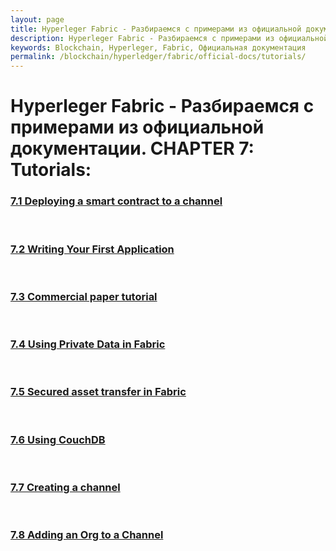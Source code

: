 ```yaml
---
layout: page
title: Hyperleger Fabric - Разбираемся с примерами из официальной документации
description: Hyperleger Fabric - Разбираемся с примерами из официальной документации
keywords: Blockchain, Hyperleger, Fabric, Официальная документация
permalink: /blockchain/hyperledger/fabric/official-docs/tutorials/
---
```


# Hyperleger Fabric - Разбираемся с примерами из официальной документации. CHAPTER 7: Tutorials:

### [7.1 Deploying a smart contract to a channel](/blockchain/hyperledger/fabric/official-docs/tutorials/deploying-a-smart-contract-to-a-channel/)

<br/>

### [7.2 Writing Your First Application](/blockchain/hyperledger/fabric/official-docs/tutorials/writing-your-first-application/)

<br/>

### [7.3 Commercial paper tutorial](/blockchain/hyperledger/fabric/official-docs/tutorials/сommercial-paper-tutorial/)

<br/>

### [7.4 Using Private Data in Fabric](/blockchain/hyperledger/fabric/official-docs/tutorials/using-private-data-in-fabric/)

<br/>

### [7.5 Secured asset transfer in Fabric](/blockchain/hyperledger/fabric/official-docs/tutorials/secured-asset-transfer-in-fabric/)

<br/>

### [7.6 Using CouchDB](/blockchain/hyperledger/fabric/official-docs/tutorials/using-couchdb/)

<br/>

### [7.7 Creating a channel](/blockchain/hyperledger/fabric/official-docs/tutorials/creating-a-channel/)

<br/>

### [7.8 Adding an Org to a Channel](/blockchain/hyperledger/fabric/official-docs/tutorials/adding-an-org-to-a-channel/)
